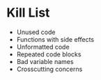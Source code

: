Kill List
=========
* Unused code
* Functions with side effects
* Unformatted code
* Repeated code blocks
* Bad variable names
* Crosscutting concerns
